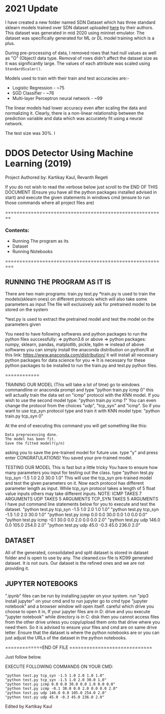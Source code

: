 # 2021 Update
I have created a new folder named SDN Dataset which has three standard sklearn models trained over SDN dataset uploaded [here](https://data.mendeley.com/datasets/jxpfjc64kr/1) by their authors. This dataset was generated in mid 2020 using mininet emulator. The dataset was specifically generated for ML or DL model training which is a plus.

During pre-processing of data, I removed rows that had null values as well as "O" (Object) data type. Removal of rows didn't affect the dataset size as it was significantly large. The values of each attribute was scaled using `StandardScaler()`.

Models used to train with their train and test accuracies are:-
* Logistic Regression - ~75
* SGD Classifier -  ~76
* Multi-layer Perceptron neural network - ~99

The linear models had lower accuracy even after scaling the data and normalizing it. Clearly, there is a non-linear relationship between the prediction variable and data which was accurately fit using a neural network.

The test size was 30%.
I 


# DDOS Detector Using Machine Learning (2019)

Project Authored by: Kartikay Kaul, Revanth Regeti

If you do not wish to read the verbose below just scroll
to the END OF THIS DOCUMENT (Ensure you have all the python packages installed
advised in start) and execute the given statements in windows cmd (ensure
to run those commands where all project files are)

========================================================
### Contents:

- Running The program as its
- Dataset
- Running Notebooks

=========================================================

## RUNNING THE PROGRAM AS IT IS
There are two main programs:
	train.py 	test.py
*train.py is used to train the models(sklearn ones) on different protocols
 which will also take some parameters as input
 The file will exclusively ask for pretrained model to be stored on the system

*test.py is used to extract the pretrained model and test the model on
 the parameters given

You need to have following softwares and python packages to run
the python files successfully:
 => python3.6 or above
 => python packages: numpy, sklearn, pandas, matplotlib, pickle, tqdm
 => instead of above softwares you can simply install the anaconda distribution
    on python/R at this link: https://www.anaconda.com/distribution/
    it will install all necessary python packages for data science for you
 => It is necessary for these python packages to be installed to run the train.py and test.py
    python files.

  ============

  TRAINING OUR MODEL (This will take a lot of time)
   go to windows commandline or anaconda prompt and type
     "python train.py icmp 0"
   this will actually train the data set on "icmp" protocol with the KNN model.
   If you wish to use the second model type:
     "python train.py icmp 1"
   You can even change the protocol from the choices "udp", "tcp_syn" and "icmp". 
   So if you want to use tcp_syn protocol type and train it with KNN model type:
      "python train.py tcp_syn 0"
   
   At the end of executing this command you will get something like this:

    Data preprocessing done.
    The model has been fit.
    Save the fitted model?(y/n)

   asking you to save the pre-trained model for future use. type "y" and press enter
   CONGRATULATIONS! You saved your pre-trained model.


  TESTING OUR MODEL
   This is fast but a little tricky
   You have to ensure how many parameters you input for testing out the class.
    type "python test.py tcp_syn -1.5 1.0 2.0 30.0 1.0"
   This will use the tcp_syn pre-trained model and test the given parameters on it.
   Now each protocol has different parameter length as input. While tcp_syn protocol takes
   a length of 5 float value inputs others may take different inputs.
   NOTE:
	ICMP TAKES 7 ARGUMENTS
	UDP TAKES 5 ARGUMENTS
	TCP_SYN TAKES 5 ARGUMENTS
   I have put command line statements below for you to execute and test the dataset.
	"python test.py tcp_syn -1.5 1.0 2.0 1.0 1.0"
	"python test.py tcp_syn -1.5 1.0 2.0 30.0 1.0"
	"python test.py icmp 0.0 0.0 30.0 0.0 1.0 0.0 0.0"
	"python test.py icmp -0.1 30.0 0.0 2.0 0.0 0.0 2.0"
	"python test.py udp 146.0 0.0 105.0 254.0 2.0"
	"python test.py udp 45.0 -0.3 45.0 236.0 2.0"

## DATASET
  All of the generated, consolidated and split dataset is stored in dataset folder and
  is open to use by any. The cleaned.csv file is KD99 generated dataset. It is not ours.
  Our dataset is the refined ones and we are not providing it.

## JUPYTER NOTEBOOKS
   
   ".ipynb" files can be run by installing jupyter on your system.
   run "pip3 install jupyter" on your cmd
   and to run jupyter go to cmd type "jupyter notebook" and a browser window will open itself.
   careful which drive you choose to open it in, If your jupyter files are in D: drive and
   you execute "jupyter notebook" while directory is in C: disk then you cannot access files
   from the other drive unless you copy/upload them onto that drive where you need them.
   So it is advised to ensure your files and cmd are on same drive letter.
   Ensure that the dataset is where the python notebooks are or you can just adjust the URLs
   of the dataset in the python notebooks.

=============END OF FILE =============================

Just follow below.

EXECUTE FOLLOWING COMMANDS ON YOUR CMD:

	"python test.py tcp_syn -1.5 1.0 2.0 1.0 1.0"
	"python test.py tcp_syn -1.5 1.0 2.0 30.0 1.0"
	"python test.py icmp 0.0 0.0 30.0 0.0 1.0 0.0 0.0"
	"python test.py icmp -0.1 30.0 0.0 2.0 0.0 0.0 2.0"
	"python test.py udp 146.0 0.0 105.0 254.0 2.0"
	"python test.py udp 45.0 -0.3 45.0 236.0 2.0"
	
Edited by Kartikay Kaul
